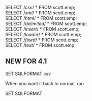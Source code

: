 

SELECT /*csv*/ * FROM scott.emp;  
SELECT /*xml*/ * FROM scott.emp;  
SELECT /*html*/ * FROM scott.emp;  
SELECT /*delimited*/ * FROM scott.emp;  
SELECT /*insert*/ * FROM scott.emp;  
SELECT /*loader*/ * FROM scott.emp;  
SELECT /*fixed*/ * FROM scott.emp;  
SELECT /*text*/ * FROM scott.emp;  


## NEW FOR 4.1

SET SQLFORMAT csv

When you want it back to normal, run

SET SQLFORMAT
